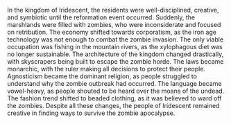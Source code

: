 In the kingdom of Iridescent, the residents were well-disciplined, creative, and symbiotic until the reformation event occurred. Suddenly, the marshlands were filled with zombies, who were inconsiderate and focused on retribution. The economy shifted towards corporatism, as the iron age technology was not enough to combat the zombie invasion. The only viable occupation was fishing in the mountain rivers, as the xylophagous diet was no longer sustainable. The architecture of the kingdom changed drastically, with skyscrapers being built to escape the zombie horde. The laws became monarchic, with the ruler making all decisions to protect their people. Agnosticism became the dominant religion, as people struggled to understand why the zombie outbreak had occurred. The language became vowel-heavy, as people shouted to be heard over the moans of the undead. The fashion trend shifted to beaded clothing, as it was believed to ward off the zombies. Despite all these changes, the people of Iridescent remained creative in finding ways to survive the zombie apocalypse.